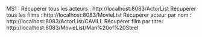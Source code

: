 
MS1 : 
Récupérer tous les acteurs : http://localhost:8083/ActorList
Récupérer tous les films : http://localhost:8083/MovieList
Récupérer acteur par nom : http://localhost:8083/ActorList/CAVILL 
Récupérer film par titre: http://localhost:8083/MovieList/Man%20of%20Steel